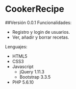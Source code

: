 # CookerRecipe
##Versión 0.0.1
Funcionalidades:
  - Registro y login de usuarios.
  - Ver, añadir y borrar recetas.

Lenguajes:
  - HTML5
  - CSS3
  - Javascript
    - jQuery 1.11.3
    - Bootstrap 3.3.5
  - PHP 5.6.10
